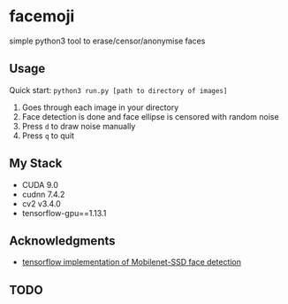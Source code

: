 # facemoji
simple python3 tool to erase/censor/anonymise faces

## Usage
Quick start:
`python3 run.py [path to directory of images]`

1. Goes through each image in your directory
2. Face detection is done and face ellipse is censored with random noise
3. Press `d` to draw noise manually 
4. Press `q` to quit

## My Stack
- CUDA 9.0
- cudnn 7.4.2
- cv2 v3.4.0
- tensorflow-gpu==1.13.1

## Acknowledgments
- [tensorflow implementation of Mobilenet-SSD face detection](https://github.com/yeephycho/tensorflow-face-detection)

## TODO
